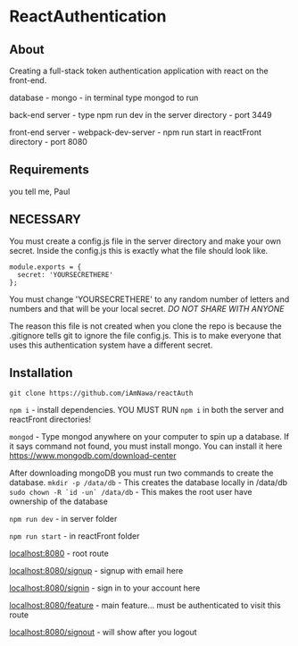 # ReactAuthentication

## About

Creating a full-stack token authentication application with react on the front-end.

database - mongo - in terminal type mongod to run

back-end server - type npm run dev in the server directory - port 3449

front-end server - webpack-dev-server - npm run start in reactFront directory  - port 8080

## Requirements

  you tell me, Paul

## NECESSARY

You must create a config.js file in the server directory and make your own secret.  Inside the config.js this is exactly what the file should look like.

```
module.exports = {
  secret: 'YOURSECRETHERE'
};
```

You must change 'YOURSECRETHERE' to any random number of letters and numbers and that will be your local secret. *DO NOT SHARE WITH ANYONE*

The reason this file is not created when you clone the repo is because the .gitignore tells git to ignore the file config.js.  This is to make everyone that uses this authentication system have a different secret.

## Installation


`git clone https://github.com/iAmNawa/reactAuth`

`npm i` - install dependencies.  YOU MUST RUN `npm i` in both the server and reactFront directories!

`mongod` - Type mongod anywhere on your computer to spin up a database.  If it says command not found, you must install mongo.  You can install it here https://www.mongodb.com/download-center

After downloading mongoDB you must run two commands to create the database.
`mkdir -p /data/db` - This creates the database locally in /data/db
``sudo chown -R `id -un` /data/db`` - This makes the root user have ownership of the database

`npm run dev` - in server folder

`npm run start` - in reactFront folder

<localhost:8080> - root route

<localhost:8080/signup> - signup with email here

<localhost:8080/signin> - sign in to your account here

<localhost:8080/feature> - main feature... must be authenticated to visit this route

<localhost:8080/signout> - will show after you logout
